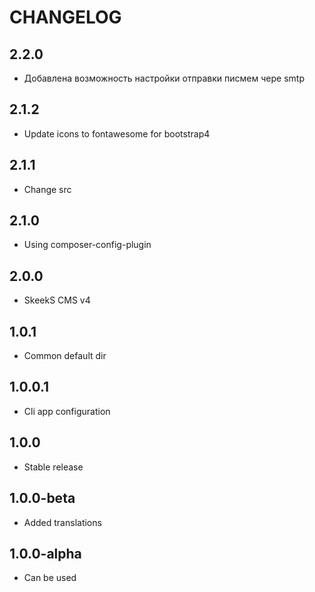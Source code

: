 CHANGELOG
==============

2.2.0
-----------------
 * Добавлена возможность настройки отправки писмем чере smtp
 
2.1.2
-----------------
 * Update icons to fontawesome for bootstrap4
 
2.1.1
-----------------
 * Change src
 
2.1.0
-----------------
 * Using composer-config-plugin
 
2.0.0
-----------------
  * SkeekS CMS v4

1.0.1
-----------------
  * Common default dir
  
1.0.0.1
-----------------
  * Cli app configuration

1.0.0
-----------------
  * Stable release

1.0.0-beta
-----------------
  * Added translations
  
1.0.0-alpha
-----------------
  * Can be used
